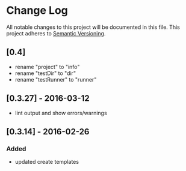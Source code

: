 # Change Log
All notable changes to this project will be documented in this file.
This project adheres to [Semantic Versioning](http://semver.org/).

## [0.4]
- rename "project" to "info"
- rename "testDir" to "dir"
- rename "testRunner" to "runner"

## [0.3.27] - 2016-03-12
- lint output and show errors/warnings

## [0.3.14] - 2016-02-26
### Added
- updated create templates
